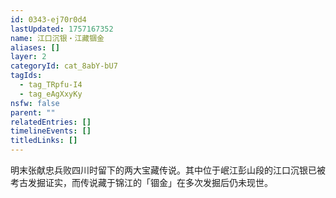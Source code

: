 ```yaml
---
id: 0343-ej70r0d4
lastUpdated: 1757167352
name: 江口沉银・江藏锢金
aliases: []
layer: 2
categoryId: cat_8abY-bU7
tagIds:
  - tag_TRpfu-I4
  - tag_eAgXxyKy
nsfw: false
parent: ""
relatedEntries: []
timelineEvents: []
titledLinks: []
---
```


明末张献忠兵败四川时留下的两大宝藏传说。其中位于岷江彭山段的江口沉银已被考古发掘证实，而传说藏于锦江的「锢金」在多次发掘后仍未现世。